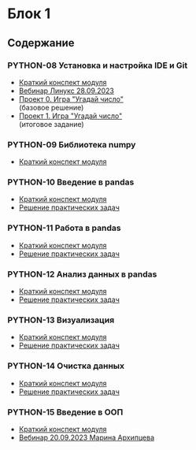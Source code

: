 # Блок 1

## Содержание

### PYTHON-08 Установка и настройка IDE и Git

* [Краткий конспект модуля](/synopsis/block_1/PYTHON-08/01_python-08.ipynb)
* [Вебинар Линукс 28.09.2023](/synopsis/block_1/PYTHON-08/2023.09.28_webinar_Linux.ipynb)
* [Проект 0. Игра "Угадай число"](/project_1)<br>(базовое решение)
* [Проект 1. Игра "Угадай число"](/project_1)<br>(итоговое задание)

### PYTHON-09 Библиотека numpy

* [Краткий конспект модуля](/synopsis/block_1/PYTHON-09/01_python-09.ipynb)

### PYTHON-10 Введение в pandas

* [Краткий конспект модуля](/synopsis/block_1/PYTHON-10/01_python_10_theory.ipynb)
* [Решение практических задач](/synopsis/block_1/PYTHON-10/01_python_10_practice.ipynb)

### PYTHON-11 Работа в pandas

* [Краткий конспект модуля](/synopsis/block_1/PYTHON-11/01_python_11_theory.ipynb)
* [Решение практических задач](/synopsis/block_1/PYTHON-11/01_python_11_practice.ipynb)

### PYTHON-12 Анализ данных в pandas

* [Краткий конспект модуля](/synopsis/block_1/PYTHON-12/01_python_12_theory.ipynb)
* [Решение практических задач](/synopsis/block_1/PYTHON-12/01_python_12_practice.ipynb)

### PYTHON-13 Визуализация

* [Краткий конспект модуля](/synopsis/block_1/PYTHON-13/01_python_13_theory.ipynb)
* [Решение практических задач](/synopsis/block_1/PYTHON-13/01_python_13_practice.ipynb)

### PYTHON-14 Очистка данных

* [Краткий конспект модуля](/synopsis/block_1/PYTHON-14/01_python_14_theory.ipynb)
* [Решение практических задач](/synopsis/block_1/PYTHON-14/01_python_14_practice.ipynb)

### PYTHON-15 Введение в ООП

* [Краткий конспект модуля](/synopsis/block_1/PYTHON-15/01_python_15_theory.ipynb)
* [Вебинар 20.09.2023 Марина Архипцева](/synopsis/block_1/PYTHON-15/2023.09.23_webinar_OOP_by_Marina_Arkhipceva.ipynb)

